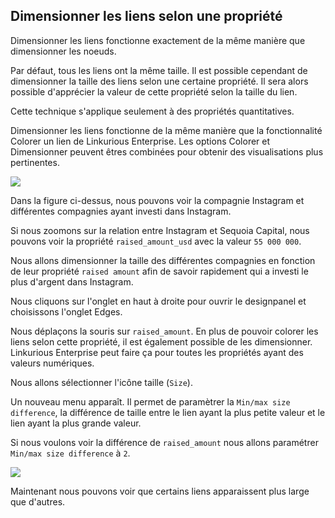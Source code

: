 ## Dimensionner les liens selon une propriété

Dimensionner les liens fonctionne exactement de la même manière que dimensionner les noeuds.

Par défaut, tous les liens ont la même taille. Il est possible cependant de dimensionner la taille des liens selon une certaine propriété. Il sera alors possible d'apprécier la valeur de cette propriété selon la taille du lien.

Cette technique s'applique seulement à des propriétés quantitatives.

Dimensionner les liens fonctionne de la même manière que la fonctionnalité Colorer un lien de Linkurious Enterprise. Les options Colorer et Dimensionner peuvent êtres combinées pour obtenir des visualisations plus pertinentes. 


![](https://github.com/Linkurious/linkurious-enterprise-manual/raw/master/en/style/PriceZoom.png)


Dans la figure ci-dessus, nous pouvons voir la compagnie Instagram et différentes compagnies ayant investi dans Instagram. 

Si nous zoomons sur la relation entre Instagram et Sequoia Capital, nous pouvons voir la propriété ```raised_amount_usd``` avec la valeur ```55 000 000```.

Nous allons dimensionner la taille des différentes compagnies en fonction de leur propriété ```raised amount``` afin de savoir rapidement qui a investi le plus d'argent dans Instagram.

Nous cliquons sur l'onglet en haut à droite pour ouvrir le designpanel et choisissons l'onglet Edges.

Nous déplaçons la souris sur ```raised_amount```. En plus de pouvoir colorer les liens selon cette propriété, il est également possible de les dimensionner. Linkurious Enterprise peut faire ça pour toutes les propriétés ayant des valeurs numériques.

Nous allons sélectionner l'icône taille (```Size```).

Un nouveau menu apparaît. Il permet de paramètrer la ```Min/max size difference```, la différence de taille entre le lien ayant la plus petite valeur et le lien ayant la plus grande valeur.

Si nous voulons voir la différence de ```raised_amount``` nous allons paramétrer  ```Min/max size difference``` à ```2```.

![](https://github.com/Linkurious/linkurious-enterprise-manual/raw/master/en/style/TailleEdges.png)

Maintenant nous pouvons voir que certains liens apparaissent plus large que d'autres.



